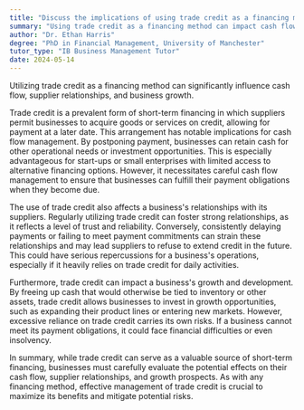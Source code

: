 ```yaml
---
title: "Discuss the implications of using trade credit as a financing method"
summary: "Using trade credit as a financing method can impact cash flow, supplier relationships, and business growth."
author: "Dr. Ethan Harris"
degree: "PhD in Financial Management, University of Manchester"
tutor_type: "IB Business Management Tutor"
date: 2024-05-14
---
```


Utilizing trade credit as a financing method can significantly influence cash flow, supplier relationships, and business growth.

Trade credit is a prevalent form of short-term financing in which suppliers permit businesses to acquire goods or services on credit, allowing for payment at a later date. This arrangement has notable implications for cash flow management. By postponing payment, businesses can retain cash for other operational needs or investment opportunities. This is especially advantageous for start-ups or small enterprises with limited access to alternative financing options. However, it necessitates careful cash flow management to ensure that businesses can fulfill their payment obligations when they become due.

The use of trade credit also affects a business's relationships with its suppliers. Regularly utilizing trade credit can foster strong relationships, as it reflects a level of trust and reliability. Conversely, consistently delaying payments or failing to meet payment commitments can strain these relationships and may lead suppliers to refuse to extend credit in the future. This could have serious repercussions for a business's operations, especially if it heavily relies on trade credit for daily activities.

Furthermore, trade credit can impact a business's growth and development. By freeing up cash that would otherwise be tied to inventory or other assets, trade credit allows businesses to invest in growth opportunities, such as expanding their product lines or entering new markets. However, excessive reliance on trade credit carries its own risks. If a business cannot meet its payment obligations, it could face financial difficulties or even insolvency.

In summary, while trade credit can serve as a valuable source of short-term financing, businesses must carefully evaluate the potential effects on their cash flow, supplier relationships, and growth prospects. As with any financing method, effective management of trade credit is crucial to maximize its benefits and mitigate potential risks.
    